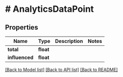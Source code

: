 # # AnalyticsDataPoint

## Properties

Name | Type | Description | Notes
------------ | ------------- | ------------- | -------------
**total** | **float** |  | 
**influenced** | **float** |  | 

[[Back to Model list]](../../README.md#documentation-for-models) [[Back to API list]](../../README.md#documentation-for-api-endpoints) [[Back to README]](../../README.md)


